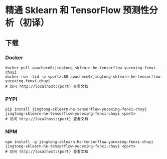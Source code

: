 # 精通 Sklearn 和 TensorFlow 预测性分析（初译）

## 下载

### Docker

```
docker pull apachecn0/jingtong-sklearn-he-tensorflow-yucexing-fenxi-chuyi
docker run -tid -p <port>:80 apachecn0/jingtong-sklearn-he-tensorflow-yucexing-fenxi-chuyi
# 访问 http://localhost:{port} 查看文档
```

### PYPI

```
pip install jingtong-sklearn-he-tensorflow-yucexing-fenxi-chuyi
jingtong-sklearn-he-tensorflow-yucexing-fenxi-chuyi <port>
# 访问 http://localhost:{port} 查看文档
```

### NPM

```
npm install -g jingtong-sklearn-he-tensorflow-yucexing-fenxi-chuyi
jingtong-sklearn-he-tensorflow-yucexing-fenxi-chuyi <port>
# 访问 http://localhost:{port} 查看文档
```